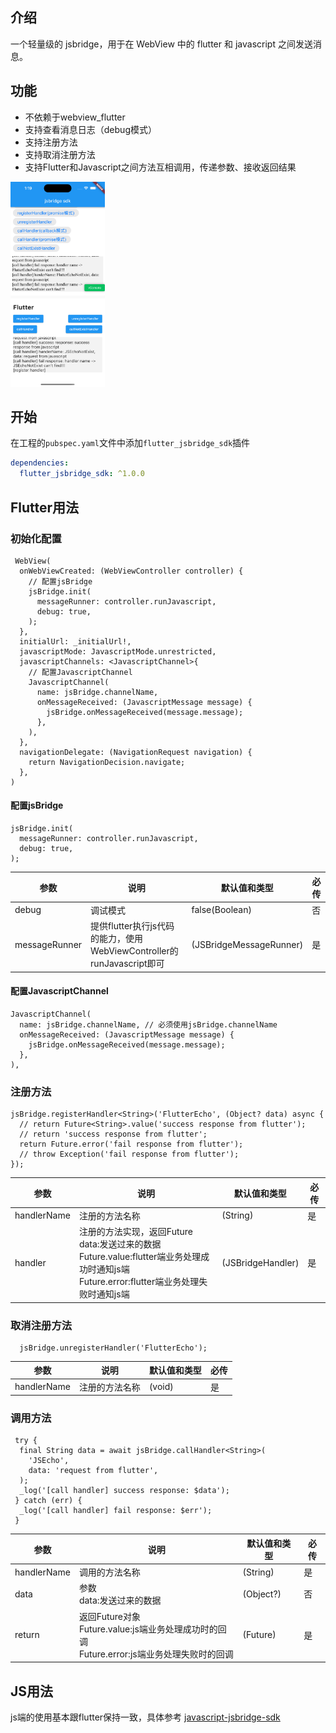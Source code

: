 ## 介绍

一个轻量级的 jsbridge，用于在 WebView 中的 flutter 和 javascript 之间发送消息。

## 功能

- 不依赖于webview_flutter
- 支持查看消息日志（debug模式）
- 支持注册方法
- 支持取消注册方法
- 支持Flutter和Javascript之间方法互相调用，传递参数、接收返回结果

<img src="https://github.com/TryImpossible/flutter_jsbridge_sdk/raw/main/Simulator Screen Shot.png" width = 30% height = 30% />

## 开始

在工程的`pubspec.yaml`文件中添加`flutter_jsbridge_sdk`插件

```yaml
dependencies:
  flutter_jsbridge_sdk: ^1.0.0
```

## Flutter用法

### 初始化配置

```text
 WebView(
  onWebViewCreated: (WebViewController controller) {
    // 配置jsBridge
    jsBridge.init(
      messageRunner: controller.runJavascript,
      debug: true,
    );
  },
  initialUrl: _initialUrl!,
  javascriptMode: JavascriptMode.unrestricted,
  javascriptChannels: <JavascriptChannel>{
    // 配置JavascriptChannel
    JavascriptChannel(
      name: jsBridge.channelName,
      onMessageReceived: (JavascriptMessage message) {
        jsBridge.onMessageReceived(message.message);
      },
    ),
  },
  navigationDelegate: (NavigationRequest navigation) {
    return NavigationDecision.navigate;
  },
)
```

#### 配置jsBridge

```text
jsBridge.init(
  messageRunner: controller.runJavascript,
  debug: true,
);
```

| 参数            | 说明                                                     | 默认值和类型                  | 必传  |
|---------------|--------------------------------------------------------|-------------------------|-----|
| debug         | 调试模式                                                   | false(Boolean)          | 否   |
| messageRunner | 提供flutter执行js代码的能力，使用WebViewController的runJavascript即可 | (JSBridgeMessageRunner) | 是   |

#### 配置JavascriptChannel

```text
JavascriptChannel(
  name: jsBridge.channelName, // 必须使用jsBridge.channelName
  onMessageReceived: (JavascriptMessage message) {
    jsBridge.onMessageReceived(message.message);
  },
),
```

### 注册方法

```text
jsBridge.registerHandler<String>('FlutterEcho', (Object? data) async {
  // return Future<String>.value('success response from flutter');
  // return 'success response from flutter';
  return Future.error('fail response from flutter');
  // throw Exception('fail response from flutter');
});
```

| 参数          | 说明                                                                                                            | 默认值和类型            | 必传  |
|-------------|---------------------------------------------------------------------------------------------------------------|-------------------|-----|
| handlerName | 注册的方法名称                                                                                                       | (String)          | 是   |
| handler     | 注册的方法实现，返回Future<br/>data:发送过来的数据<br/>Future.value:flutter端业务处理成功时通知js端<br/>Future.error:flutter端业务处理失败时通知js端 | (JSBridgeHandler) | 是   |

### 取消注册方法

```text
  jsBridge.unregisterHandler('FlutterEcho');
```

| 参数          | 说明      | 默认值和类型 | 必传  |
|-------------|---------|--------|-----|
| handlerName | 注册的方法名称 | (void) | 是   |

### 调用方法

```text
 try {
  final String data = await jsBridge.callHandler<String>(
    'JSEcho',
    data: 'request from flutter',
  );
  _log('[call handler] success response: $data');
 } catch (err) {
  _log('[call handler] fail response: $err');
 }
```

| 参数          | 说明                                                                       | 默认值和类型    | 必传  |
|-------------|--------------------------------------------------------------------------|-----------|-----|
| handlerName | 调用的方法名称                                                                  | (String)  | 是   |
| data        | 参数<br/>data:发送过来的数据                                                      | (Object?) | 否   |
| return      | 返回Future对象<br/>Future.value:js端业务处理成功时的回调<br/>Future.error:js端业务处理失败时的回调 | (Future)  | 是   |

## JS用法

js端的使用基本跟flutter保持一致，具体参考 [javascript-jsbridge-sdk](https://www.npmjs.com/package/javascript-jsbridge-sdk)